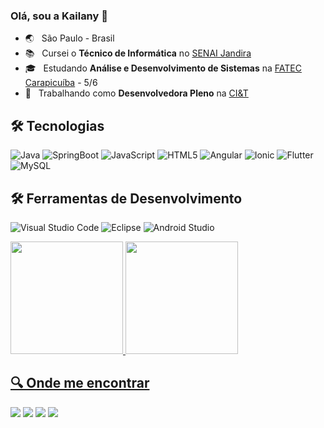 ### Olá, sou a Kailany 👋

- :earth_asia:&nbsp; &nbsp;São Paulo - Brasil
- :books:&nbsp;&nbsp; Cursei o **Técnico de Informática** no <a href="https://jandira.sp.senai.br/">SENAI Jandira</a>
- 🎓 &nbsp; Estudando **Análise e Desenvolvimento de Sistemas** na <a href="http://www.fateccarapicuiba.edu.br/">FATEC Carapicuíba</a> - 5/6
- 💼 &nbsp; Trabalhando como **Desenvolvedora Pleno** na [CI&T](https://ciandt.com/br/pt-br/home)

<!--
**KailanySousa/KailanySousa** is a ✨ _special_ ✨ repository because its `README.md` (this file) appears on your GitHub profile.

Here are some ideas to get you started:

- 🔭 I’m currently working on ...
- 🌱 I’m currently learning ...
- 👯 I’m looking to collaborate on ...
- 🤔 I’m looking for help with ...
- 💬 Ask me about ...
- 📫 How to reach me: ...
- 😄 Pronouns: ...
- ⚡ Fun fact: ...
-->
## 🛠 Tecnologias

![Java](https://img.shields.io/badge/Java-ED8B00?style=for-the-badge&logo=java&logoColor=white)
![SpringBoot](https://img.shields.io/badge/Spring-6DB33F?style=for-the-badge&logo=spring&logoColor=white)
![JavaScript](https://img.shields.io/badge/JavaScript-F7DF1E?style=for-the-badge&logo=javascript&logoColor=black)
![HTML5](https://img.shields.io/badge/HTML5-E34F26?style=for-the-badge&logo=html5&logoColor=white)
![Angular](https://img.shields.io/badge/Angular-DD0031?style=for-the-badge&logo=angular&logoColor=white)
![Ionic](https://img.shields.io/badge/-Ionic-333333?style=for-the-badge&logo=ionic)
![Flutter](https://img.shields.io/badge/Flutter-02569B?style=for-the-badge&logo=flutter&logoColor=white)
![MySQL](https://img.shields.io/badge/MySQL-00000F?style=for-the-badge&logo=mysql&logoColor=white)

## 🛠 Ferramentas de Desenvolvimento

![Visual Studio Code](https://img.shields.io/badge/-Visual%20Studio%20Code-333333?style=flat&logo=visual-studio-code&logoColor=007ACC)
![Eclipse](https://img.shields.io/badge/-Eclipse-333333?style=flat&logo=eclipse-ide)
![Android Studio](https://img.shields.io/badge/-Android%20Studio-333333?style=flat&logo=android-studio)

<div>
  <a href="https://github.com/KailanySousa">
  <img height="180em" src="https://github-readme-stats.vercel.app/api?username=KailanySousa&show_icons=true&theme=gotham&include_all_commits=true&count_private=true"/>
  <img height="180em" src="https://github-readme-stats.vercel.app/api/top-langs/?username=KailanySousa&layout=compact&langs_count=7&theme=gotham"/>
</div>

## 🔍 Onde me encontrar

<p align="left">
  <a href="mailto:kailanysousag@gmail.co" alt="Gmail">
  <img src="https://img.shields.io/badge/-Gmail-FF0000?style=flat-square&labelColor=FF0000&logo=gmail&logoColor=white" /></a>

  <a href="https://www.linkedin.com/in/kailany-sousa-202696191/" alt="Linkedin">
  <img src="https://img.shields.io/badge/-Linkedin-0e76a8?style=flat-square&logo=Linkedin&logoColor=white" /></a>

  <a href="https://www.facebook.com/kailanysousa.g" alt="Facebook">
  <img src="https://img.shields.io/badge/-Facebook-3b5998?style=flat-square&labelColor=3b5998&logo=facebook&logoColor=white"/></a>

  <a href="https://www.instagram.com/k_ilany/?hl=pt-br" alt="Instagram">
  <img src="https://img.shields.io/badge/-Instagram-DF0174?style=flat-square&labelColor=DF0174&logo=instagram&logoColor=white"/></a>
</p>  
